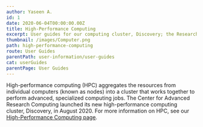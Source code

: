 ```yaml
---
author: Yaseen A.
id: 1
date: 2020-06-04T00:00:00.00Z
title: High-Performance Computing
excerpt: User guides for our computing cluster, Discovery; the Research Computing User Portal; and parallel computing.
thumbnail: /images/Computer.png
path: high-performance-computing
route: User Guides
parentPath: user-information/user-guides
cat: userGuides
parentPage: User Guides
---
```


High-performance computing (HPC) aggregates the resources from individual computers (known as nodes) into a cluster that works together to perform advanced, specialized computing jobs. The Center for Advanced Research Computing launched its new high-performance computing cluster, Discovery, in August 2020. For more information on HPC, see our [High-Performance Computing page](/services/hpc). 
